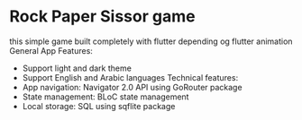 # Rock Paper Sissor game
this simple game built completely with flutter depending og flutter animation 
General App Features:
  - Support light and dark theme
  - Support English and Arabic languages
Technical features:
  - App navigation: Navigator 2.0 API using GoRouter package
  - State management: BLoC state management
  - Local storage: SQL using sqflite package

